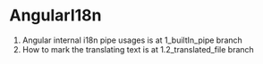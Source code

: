 # AngularI18n

1. Angular internal i18n pipe usages is at 1_builtIn_pipe branch
2. How to mark the translating text is at 1.2_translated_file branch
